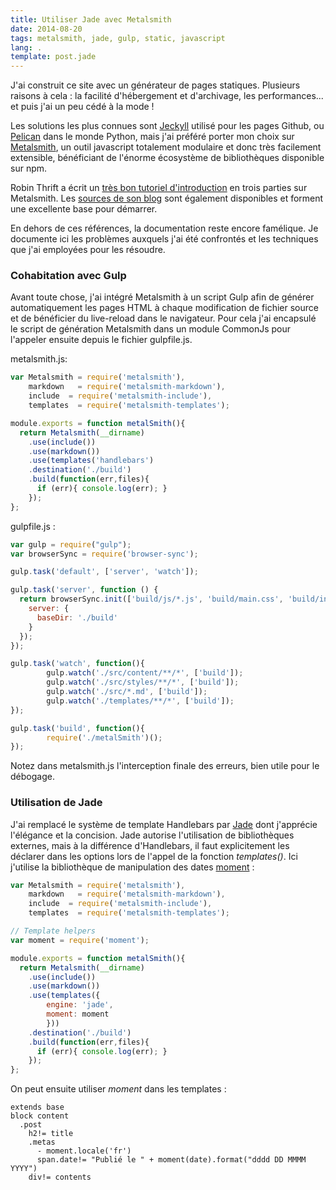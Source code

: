 ```yaml
---
title: Utiliser Jade avec Metalsmith
date: 2014-08-20
tags: metalsmith, jade, gulp, static, javascript
lang: .
template: post.jade
---
```

J'ai construit ce site avec un générateur de pages statiques. Plusieurs raisons à cela : la facilité d'hébergement et d'archivage, les performances... et puis j'ai un peu cédé à la mode !

Les solutions les plus connues sont [Jeckyll](http://jekyllrb.com/) utilisé pour les pages Github, ou [Pelican](http://blog.getpelican.com/) dans le monde Python, mais j'ai préféré porter mon choix sur [Metalsmith](http://www.metalsmith.io/), un outil javascript totalement modulaire et donc très facilement extensible, bénéficiant de l'énorme écosystème de bibliothèques disponible sur npm.

Robin Thrift a écrit un [très bon tutoriel d'introduction](http://www.robinthrift.com/posts/metalsmith-part-1-setting-up-the-forge/) en trois parties sur Metalsmith. Les [sources de son blog](https://github.com/RobinThrift/RobinThrift.com) sont également disponibles et forment une excellente base pour démarrer.

En dehors de ces références, la documentation reste encore famélique. Je documente ici les problèmes auxquels j'ai été confrontés et les techniques que j'ai employées pour les résoudre.

### Cohabitation avec Gulp

Avant toute chose, j'ai intégré Metalsmith à un script Gulp afin de générer automatiquement les pages HTML à chaque modification de fichier source et de bénéficier du live-reload dans le navigateur. 
Pour cela j'ai encapsulé le script de génération Metalsmith dans un module CommonJs pour l'appeler ensuite depuis le fichier gulpfile.js.

metalsmith.js:
```javascript
var Metalsmith = require('metalsmith'),
    markdown   = require('metalsmith-markdown'),
    include  = require('metalsmith-include'),
    templates  = require('metalsmith-templates');

module.exports = function metalSmith(){
  return Metalsmith(__dirname)
    .use(include())
    .use(markdown())
    .use(templates('handlebars')
    .destination('./build')
    .build(function(err,files){
      if (err){ console.log(err); }
    });
};
```
gulpfile.js : 
```javascript
var gulp = require("gulp");
var browserSync = require('browser-sync');

gulp.task('default', ['server', 'watch']);

gulp.task('server', function () {
  return browserSync.init(['build/js/*.js', 'build/main.css', 'build/index.html'], {
    server: {
      baseDir: './build'
    }
  });
});

gulp.task('watch', function(){
        gulp.watch('./src/content/**/*', ['build']);
        gulp.watch('./src/styles/**/*', ['build']);
        gulp.watch('./src/*.md', ['build']);
        gulp.watch('./templates/**/*', ['build']);
});

gulp.task('build', function(){
        require('./metalSmith')();
});
```

Notez dans metalsmith.js l'interception finale des erreurs, bien utile pour le débogage.

### Utilisation de Jade

J'ai remplacé le système de template Handlebars par [Jade](http://jade-lang.com) dont j'apprécie l'élégance et la concision.
Jade autorise l'utilisation de bibliothèques externes, mais à la différence d'Handlebars, il faut explicitement les déclarer dans les options lors de l'appel de la fonction _templates()_. Ici j'utilise la bibliothèque de manipulation des dates [moment](http://momentjs.com/) : 


```javascript
var Metalsmith = require('metalsmith'),
    markdown   = require('metalsmith-markdown'),
    include  = require('metalsmith-include'),
    templates  = require('metalsmith-templates');

// Template helpers
var moment = require('moment');

module.exports = function metalSmith(){
  return Metalsmith(__dirname)
    .use(include())
    .use(markdown())
    .use(templates({
        engine: 'jade',
        moment: moment
        }))
    .destination('./build')
    .build(function(err,files){
      if (err){ console.log(err); }
    });
};
```

On peut ensuite utiliser _moment_ dans les templates : 
```jade
extends base
block content
  .post
    h2!= title
    .metas
      - moment.locale('fr')
      span.date!= "Publié le " + moment(date).format("dddd DD MMMM YYYY")
    div!= contents
```


